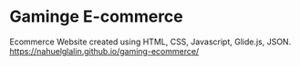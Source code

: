 # Gaminge E-commerce
Ecommerce Website created using HTML, CSS, Javascript, Glide.js, JSON. 
https://nahuelglalin.github.io/gaming-ecommerce/
